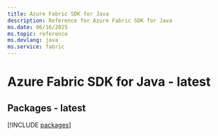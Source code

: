 ```yaml
---
title: Azure Fabric SDK for Java
description: Reference for Azure Fabric SDK for Java
ms.date: 06/16/2025
ms.topic: reference
ms.devlang: java
ms.service: fabric
---
```

# Azure Fabric SDK for Java - latest
## Packages - latest
[!INCLUDE [packages](fabric-index.md)]